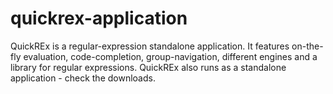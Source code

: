 quickrex-application
====================

QuickREx is a regular-expression standalone application. It features on-the-fly evaluation, code-completion, group-navigation, different engines and a library for regular expressions. QuickREx also runs as a standalone application - check the downloads. 
